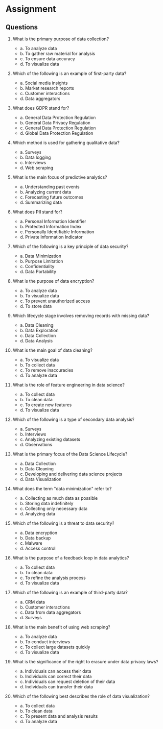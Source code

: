 # Assignment

## Questions

1. What is the primary purpose of data collection?
    * a. To analyze data
    * b. To gather raw material for analysis
    * c. To ensure data accuracy
    * d. To visualize data

2. Which of the following is an example of first-party data?
    * a. Social media insights
    * b. Market research reports
    * c. Customer interactions
    * d. Data aggregators

3. What does GDPR stand for?
    * a. General Data Protection Regulation
    * b. General Data Privacy Regulation
    * c. General Data Protection Regulation
    * d. Global Data Protection Regulation

4. Which method is used for gathering qualitative data?
    * a. Surveys
    * b. Data logging
    * c. Interviews
    * d. Web scraping

5. What is the main focus of predictive analytics?
    * a. Understanding past events
    * b. Analyzing current data
    * c. Forecasting future outcomes
    * d. Summarizing data

6. What does PII stand for?
    * a. Personal Information Identifier
    * b. Protected Information Index
    * c. Personally Identifiable Information
    * d. Private Information Indicator

7. Which of the following is a key principle of data security?
    * a. Data Minimization
    * b. Purpose Limitation
    * c. Confidentiality
    * d. Data Portability

8. What is the purpose of data encryption?
    * a. To analyze data
    * b. To visualize data
    * c. To prevent unauthorized access
    * d. To store data

9. Which lifecycle stage involves removing records with missing data?
    * a. Data Cleaning
    * b. Data Exploration
    * c. Data Collection
    * d. Data Analysis

10. What is the main goal of data cleaning?
     * a. To visualize data
     * b. To collect data
     * c. To remove inaccuracies
     * d. To analyze data

11. What is the role of feature engineering in data science?
     * a. To collect data
     * b. To clean data
     * c. To create new features
     * d. To visualize data

12. Which of the following is a type of secondary data analysis?
     * a. Surveys
     * b. Interviews
     * c. Analyzing existing datasets
     * d. Observations

13. What is the primary focus of the Data Science Lifecycle?
     * a. Data Collection
     * b. Data Cleaning
     * c. Developing and delivering data science projects
     * d. Data Visualization

14. What does the term "data minimization" refer to?
     * a. Collecting as much data as possible
     * b. Storing data indefinitely
     * c. Collecting only necessary data
     * d. Analyzing data

15. Which of the following is a threat to data security?
     * a. Data encryption
     * b. Data backup
     * c. Malware
     * d. Access control

16. What is the purpose of a feedback loop in data analytics?
     * a. To collect data
     * b. To clean data
     * c. To refine the analysis process
     * d. To visualize data

17. Which of the following is an example of third-party data?
     * a. CRM data
     * b. Customer interactions
     * c. Data from data aggregators
     * d. Surveys

18. What is the main benefit of using web scraping?
     * a. To analyze data
     * b. To conduct interviews
     * c. To collect large datasets quickly
     * d. To visualize data

19. What is the significance of the right to erasure under data privacy laws?
     * a. Individuals can access their data
     * b. Individuals can correct their data
     * c. Individuals can request deletion of their data
     * d. Individuals can transfer their data

20. Which of the following best describes the role of data visualization?
     * a. To collect data
     * b. To clean data
     * c. To present data and analysis results
     * d. To analyze data
